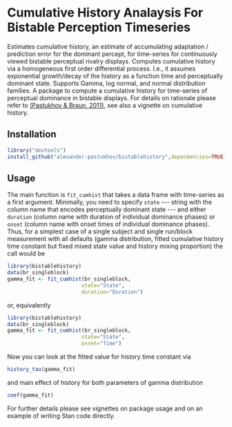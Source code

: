 # Cumulative History Analaysis For Bistable Perception Timeseries

Estimates cumulative history, an estimate of accumulating adaptation / prediction error for the dominant percept,  for time-series for continuously viewed bistable perceptual rivalry displays. Computes cumulative history via a homogeneous first order differential process. I.e., it assumes exponential growth/decay of the history as a function time and perceptually dominant state. Supports Gamma, log normal, and normal distribution families. A package to compute a cumulative history for time-series of perceptual dominance in bistable displays. For details on rationale please refer to [(Pastukhov & Braun, 2011)](https://doi.org/10.1167/11.10.12), see also a vignette on cumulative history.

## Installation

```r
library("devtools")
install_github("alexander-pastukhov/bistablehistory",dependencies=TRUE)
```

## Usage

The main function is `fit_cumhist` that takes a data frame with time-series as a first argument. Minimally, you need to specify `state` --- string with the column name that encodes perceptually dominant state --- and either `duration` (column name with duration of individual dominance phases) or `onset` (column name with onset times of individual dominance phases). Thus, for a simplest case of a single subject and single run/block measurement with all defaults (gamma distribution, fitted cumulative history time constant but fixed mixed state value and history mixing proportion) the call would be
```r
library(bistablehistory)
data(br_singleblock)
gamma_fit <- fit_cumhist(br_singleblock,
                        state="State",
                        duration="Duration")
```
or, equivalently
```r
library(bistablehistory)
data(br_singleblock)
gamma_fit <- fit_cumhist(br_singleblock,
                        state="State",
                        onset="Time")
```

Now you can look at the fitted value for history time constant via
```r
history_tau(gamma_fit)
```

and main effect of history for both parameters of gamma distribution
```r
coef(gamma_fit)
```

For further details please see vignettes on package usage and on an example of writing Stan code directly.
